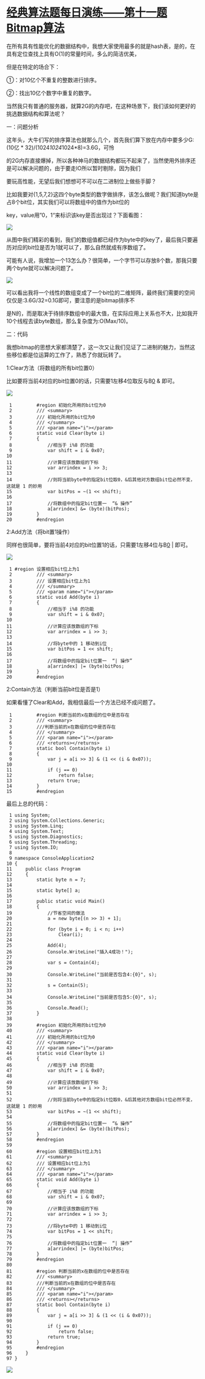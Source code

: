 # [经典算法题每日演练——第十一题 Bitmap算法][0] 


在所有具有性能优化的数据结构中，我想大家使用最多的就是hash表，是的，在具有定位查找上具有O(1)的常量时间，多么的简洁优美，

但是在特定的场合下：

①：对10亿个不重复的整数进行排序。

②：找出10亿个数字中重复的数字。

当然我只有普通的服务器，就算2G的内存吧，在这种场景下，我们该如何更好的挑选数据结构和算法呢？

一：问题分析

这年头，大牛们写的排序算法也就那么几个，首先我们算下放在内存中要多少G: (10亿 * 32)/(1024*1024*1024*8)=3.6G，可怜

的2G内存直接爆掉，所以各种神马的数据结构都玩不起来了，当然使用外排序还是可以解决问题的，由于要走IO所以暂时剔除，因为我们

要玩高性能，无望后我们想想可不可以在二进制位上做些手脚？ 

比如我要对{1,5,7,2}这四个byte类型的数字做排序，该怎么做呢？我们知道byte是占8个bit位，其实我们可以将数组中的值作为bit位的

key，value用”0，1“来标识该key是否出现过？下面看图：

![][1]

从图中我们精彩的看到，我们的数组值都已经作为byte中的key了，最后我只要遍历对应的bit位是否为1就可以了，那么自然就成有序数组了。

可能有人说，我增加一个13怎么办？很简单，一个字节可以存放8个数，那我只要两个byte就可以解决问题了。

![][2]

可以看出我将一个线性的数组变成了一个bit位的二维矩阵，最终我们需要的空间仅仅是:3.6G/32=0.1G即可，要注意的是bitmap排序不

是N的，而是取决于待排序数组中的最大值，在实际应用上关系也不大，比如我开10个线程去读byte数组，那么复杂度为:O(Max/10)。

二：代码

我想bitmap的思想大家都清楚了，这一次又让我们见证了二进制的魅力，当然这些移位都是位运算的工作了，熟悉了你就玩转了。

1:Clear方法（将数组的所有bit位置0）

比如要将当前4对应的bit位置0的话，只需要1左移4位取反与B[0] & 即可。

![][3]



     1         #region 初始化所用的bit位为0
     2         /// <summary>
     3         /// 初始化所用的bit位为0
     4         /// </summary>
     5         /// <param name="i"></param>
     6         static void Clear(byte i)
     7         {
     8             //相当于 i%8 的功能
     9             var shift = i & 0x07;
    10 
    11             //计算应该放数组的下标
    12             var arrindex = i >> 3;
    13 
    14             //则将当前byte中的指定bit位取0，&后其他对方数组bit位必然不变，这就是 1 的妙用
    15             var bitPos = ~(1 << shift);
    16 
    17             //将数组中的指定bit位置一  “& 操作”
    18             a[arrindex] &= (byte)(bitPos);
    19         }
    20         #endregion


2:Add方法（将bit置1操作）

同样也很简单，要将当前4对应的bit位置1的话，只需要1左移4位与B[0] | 即可。

![][4]


     1 #region 设置相应bit位上为1
     2         /// <summary>
     3         /// 设置相应bit位上为1
     4         /// </summary>
     5         /// <param name="i"></param>
     6         static void Add(byte i)
     7         {
     8             //相当于 i%8 的功能
     9             var shift = i & 0x07;
    10 
    11             //计算应该放数组的下标
    12             var arrindex = i >> 3;
    13 
    14             //将byte中的 1 移动到i位
    15             var bitPos = 1 << shift;
    16 
    17             //将数组中的指定bit位置一  “| 操作”
    18             a[arrindex] |= (byte)bitPos;
    19         }
    20         #endregion


2:Contain方法（判断当前bit位是否是1）

如果看懂了Clear和Add，我相信最后一个方法已经不成问题了。


     1         #region 判断当前的x在数组的位中是否存在
     2         /// <summary>
     3         ///判断当前的x在数组的位中是否存在
     4         /// </summary>
     5         /// <param name="i"></param>
     6         /// <returns></returns>
     7         static bool Contain(byte i)
     8         {
     9             var j = a[i >> 3] & (1 << (i & 0x07));
    10 
    11             if (j == 0)
    12                 return false;
    13             return true;
    14         }
    15         #endregion


最后上总的代码：


     1 using System;
     2 using System.Collections.Generic;
     3 using System.Linq;
     4 using System.Text;
     5 using System.Diagnostics;
     6 using System.Threading;
     7 using System.IO;
     8 
     9 namespace ConsoleApplication2
    10 {
    11     public class Program
    12     {
    13         static byte n = 7;
    14 
    15         static byte[] a;
    16 
    17         public static void Main()
    18         {
    19             //节省空间的做法
    20             a = new byte[(n >> 3) + 1];
    21 
    22             for (byte i = 0; i < n; i++)
    23                 Clear(i);
    24 
    25             Add(4);
    26             Console.WriteLine("插入4成功！");
    27 
    28             var s = Contain(4);
    29 
    30             Console.WriteLine("当前是否包含4:{0}", s);
    31 
    32             s = Contain(5);
    33 
    34             Console.WriteLine("当前是否包含5:{0}", s);
    35 
    36             Console.Read();
    37         }
    38 
    39         #region 初始化所用的bit位为0
    40         /// <summary>
    41         /// 初始化所用的bit位为0
    42         /// </summary>
    43         /// <param name="i"></param>
    44         static void Clear(byte i)
    45         {
    46             //相当于 i%8 的功能
    47             var shift = i & 0x07;
    48 
    49             //计算应该放数组的下标
    50             var arrindex = i >> 3;
    51 
    52             //则将当前byte中的指定bit位取0，&后其他对方数组bit位必然不变，这就是 1 的妙用
    53             var bitPos = ~(1 << shift);
    54 
    55             //将数组中的指定bit位置一  “& 操作”
    56             a[arrindex] &= (byte)(bitPos);
    57         }
    58         #endregion
    59 
    60         #region 设置相应bit位上为1
    61         /// <summary>
    62         /// 设置相应bit位上为1
    63         /// </summary>
    64         /// <param name="i"></param>
    65         static void Add(byte i)
    66         {
    67             //相当于 i%8 的功能
    68             var shift = i & 0x07;
    69 
    70             //计算应该放数组的下标
    71             var arrindex = i >> 3;
    72 
    73             //将byte中的 1 移动到i位
    74             var bitPos = 1 << shift;
    75 
    76             //将数组中的指定bit位置一  “| 操作”
    77             a[arrindex] |= (byte)bitPos;
    78         }
    79         #endregion
    80 
    81         #region 判断当前的x在数组的位中是否存在
    82         /// <summary>
    83         ///判断当前的x在数组的位中是否存在
    84         /// </summary>
    85         /// <param name="i"></param>
    86         /// <returns></returns>
    87         static bool Contain(byte i)
    88         {
    89             var j = a[i >> 3] & (1 << (i & 0x07));
    90 
    91             if (j == 0)
    92                 return false;
    93             return true;
    94         }
    95         #endregion
    96     }
    97 }

![][7]

[0]: http://www.cnblogs.com/huangxincheng/archive/2012/12/06/2804756.html
[1]: http://pic002.cnblogs.com/images/2012/214741/2012120613274913.png
[2]: http://pic002.cnblogs.com/images/2012/214741/2012120613280963.png
[3]: http://pic002.cnblogs.com/images/2012/214741/2012120612430411.png
[4]: http://pic002.cnblogs.com/images/2012/214741/2012120714304050.jpg
[7]: http://pic002.cnblogs.com/images/2012/214741/2012120612514888.png